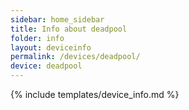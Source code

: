 ```yaml
---
sidebar: home_sidebar
title: Info about deadpool
folder: info
layout: deviceinfo
permalink: /devices/deadpool/
device: deadpool
---
```

{% include templates/device_info.md %}
